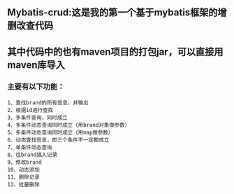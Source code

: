 ## Mybatis-crud:这是我的第一个基于mybatis框架的增删改查代码
## 其中代码中的也有maven项目的打包jar，可以直接用maven库导入
### 主要有以下功能：

```
1、查找brand的所有信息，并输出
2、根据id进行查找
3、多条件查询，同时成立
4、多条件动态查询同时成立（用brand对象做参数）
5、多条件动态查询同时成立（用map做参数）
6、动态查找信息，即三个条件不一定都成立
7、单条件动态查询
8、往brand插入记录
9、修改brand
10、动态添加
11、删除记录
12、批量删除
```
